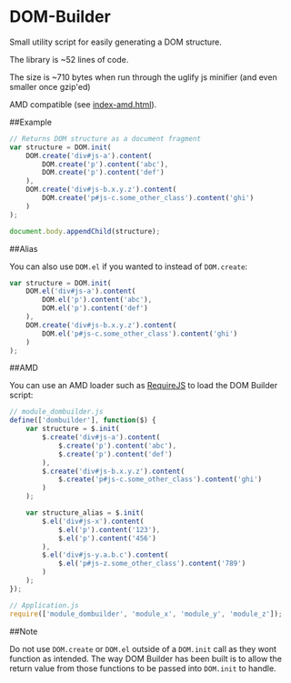 DOM-Builder
===========

Small utility script for easily generating a DOM structure.

The library is ~52 lines of code.

The size is ~710 bytes when run through the uglify js minifier (and even smaller once gzip'ed)

AMD compatible (see [index-amd.html](index-amd.html)).

##Example

```js
// Returns DOM structure as a document fragment
var structure = DOM.init(
    DOM.create('div#js-a').content(
        DOM.create('p').content('abc'),
        DOM.create('p').content('def')
    ),
    DOM.create('div#js-b.x.y.z').content(
        DOM.create('p#js-c.some_other_class').content('ghi')
    )
);

document.body.appendChild(structure);
```

##Alias

You can also use `DOM.el` if you wanted to instead of `DOM.create`:

```js
var structure = DOM.init(
    DOM.el('div#js-a').content(
        DOM.el('p').content('abc'),
        DOM.el('p').content('def')
    ),
    DOM.create('div#js-b.x.y.z').content(
        DOM.el('p#js-c.some_other_class').content('ghi')
    )
);
```

##AMD

You can use an AMD loader such as [RequireJS](http://www.requirejs.org/) to load the DOM Builder script:

```js
// module_dombuilder.js
define(['dombuilder'], function($) {
    var structure = $.init(
        $.create('div#js-a').content(
            $.create('p').content('abc'),
            $.create('p').content('def')
        ),
        $.create('div#js-b.x.y.z').content(
            $.create('p#js-c.some_other_class').content('ghi')
        )
    );

    var structure_alias = $.init(
        $.el('div#js-x').content(
            $.el('p').content('123'),
            $.el('p').content('456')
        ),
        $.el('div#js-y.a.b.c').content(
            $.el('p#js-z.some_other_class').content('789')
        )
    );
});

// Application.js
require(['module_dombuilder', 'module_x', 'module_y', 'module_z']);
```

##Note

Do not use `DOM.create` or `DOM.el` outside of a `DOM.init` call as they wont function as intended. The way DOM Builder has been built is to allow the return value from those functions to be passed into `DOM.init` to handle.